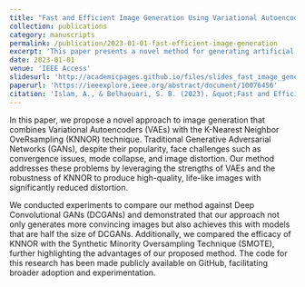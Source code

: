```yaml
---
title: "Fast and Efficient Image Generation Using Variational Autoencoders and K-Nearest Neighbor OveRsampling Approach"
collection: publications
category: manuscripts
permalink: /publication/2023-01-01-fast-efficient-image-generation
excerpt: 'This paper presents a novel method for generating artificial images by combining Variational Autoencoders (VAEs) with the K-Nearest Neighbor OveRsampling (KNNOR) approach. The technique addresses common issues in Generative Adversarial Networks (GANs), such as mode collapse and distortion, producing more realistic and efficient image generation.'
date: 2023-01-01
venue: 'IEEE Access'
slidesurl: 'http://academicpages.github.io/files/slides_fast_image_generation.pdf'
paperurl: 'https://ieeexplore.ieee.org/abstract/document/10076456'
citation: 'Islam, A., & Belhaouari, S. B. (2023). &quot;Fast and Efficient Image Generation Using Variational Autoencoders and K-Nearest Neighbor OveRsampling Approach.&quot; <i>IEEE Access</i>, 11, 28416--28426. https://doi.org/10.1109/ACCESS.2023.3259236'
---
```


In this paper, we propose a novel approach to image generation that combines Variational Autoencoders (VAEs) with the K-Nearest Neighbor OveRsampling (KNNOR) technique. Traditional Generative Adversarial Networks (GANs), despite their popularity, face challenges such as convergence issues, mode collapse, and image distortion. Our method addresses these problems by leveraging the strengths of VAEs and the robustness of KNNOR to produce high-quality, life-like images with significantly reduced distortion.

We conducted experiments to compare our method against Deep Convolutional GANs (DCGANs) and demonstrated that our approach not only generates more convincing images but also achieves this with models that are half the size of DCGANs. Additionally, we compared the efficacy of KNNOR with the Synthetic Minority Oversampling Technique (SMOTE), further highlighting the advantages of our proposed method. The code for this research has been made publicly available on GitHub, facilitating broader adoption and experimentation.
